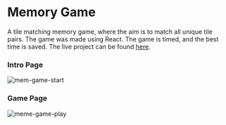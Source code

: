 # Memory Game

A tile matching memory game, where the aim is to match all unique tile pairs.
The game was made using React.
The game is timed, and the best time is saved.
The live project can be found [here](https://memory-game-react-web.vercel.app/).

### Intro Page

![mem-game-start](https://user-images.githubusercontent.com/84211856/189500864-049a1299-2d01-4a6c-8b8b-620b55aefea0.png)

### Game Page

![meme-game-play](https://user-images.githubusercontent.com/84211856/189500872-41ecec9f-d31c-4d29-9672-b09c9e6cf309.png)
